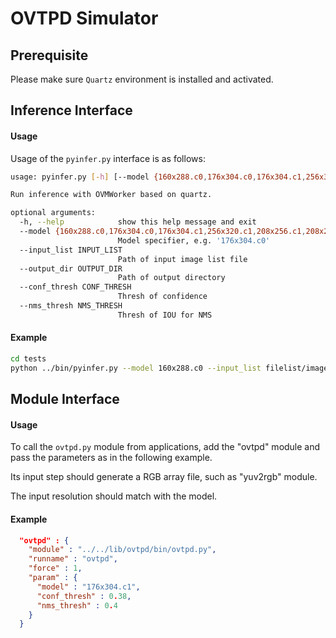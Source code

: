 # OVTPD Simulator

## Prerequisite

Please make sure `Quartz` environment is installed and activated.

## Inference Interface

#### Usage

Usage of the `pyinfer.py` interface is as follows:

```bash
usage: pyinfer.py [-h] [--model {160x288.c0,176x304.c0,176x304.c1,256x320.c1,208x256.c1,208x256.c1q2}] [--input_list INPUT_LIST] [--output_dir OUTPUT_DIR] [--conf_thresh CONF_THRESH] [--nms_thresh NMS_THRESH]

Run inference with OVMWorker based on quartz.

optional arguments:
  -h, --help            show this help message and exit
  --model {160x288.c0,176x304.c0,176x304.c1,256x320.c1,208x256.c1,208x256.c1q2}
                        Model specifier, e.g. '176x304.c0'
  --input_list INPUT_LIST
                        Path of input image list file
  --output_dir OUTPUT_DIR
                        Path of output directory
  --conf_thresh CONF_THRESH
                        Thresh of confidence
  --nms_thresh NMS_THRESH
                        Thresh of IOU for NMS
```

#### Example

```bash
cd tests
python ../bin/pyinfer.py --model 160x288.c0 --input_list filelist/images_160x288.example.txt
```

## Module Interface

#### Usage
To call the `ovtpd.py` module from applications, add the "ovtpd" module and pass the parameters as in the following example.

Its input step should generate a RGB array file, such as "yuv2rgb" module.

The input resolution should match with the model.

#### Example

```json
  "ovtpd" : {
    "module" : "../../lib/ovtpd/bin/ovtpd.py",
    "runname" : "ovtpd",
    "force" : 1,
    "param" : {
      "model" : "176x304.c1",
      "conf_thresh" : 0.38,
      "nms_thresh" : 0.4
    }
  }
```

